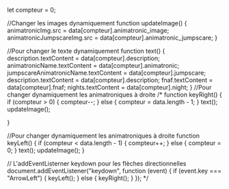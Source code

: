 let compteur = 0;

//Changer les images dynamiquement
function updateImage() {
  animatronicImg.src = data[compteur].animatronic_image;
  animatronicJumpscareImg.src = data[compteur].animatronic_jumpscare;
}

//Pour changer le texte dynamiquement
function text() {
  description.textContent = data[compteur].description;
  animatronicName.textContent = data[compteur].animatronic;
  jumpscareAnimatronicName.textContent = data[compteur].jumpscare;
  description.textContent = data[compteur].description;
  fnaf.textContent = data[compteur].fnaf;
  nights.textContent = data[compteur].night;
}
//Pour changer dynamiquement les animatroniques à droite
/* function keyRight() {
  if (compteur > 0) {
    compteur--;
  } else {
    compteur = data.length - 1;
  }
  text();
  updateImage();

}

//Pour changer dynamiquement les animatroniques à droite
function keyLeft() {
  if (compteur < data.length - 1) {
    compteur++;
  } else {
    compteur = 0;
  }
  text();
  updateImage();
}

// L'addEventListerner keydown pour les flèches directionnelles
document.addEventListener("keydown", function (event) {
  if (event.key === "ArrowLeft") {
    keyLeft();
  } else {
    keyRight();
  }
});
*/